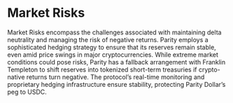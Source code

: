# Market Risks

Market Risks encompass the challenges associated with maintaining delta neutrality and managing the risk of negative returns. Parity employs a sophisticated hedging strategy to ensure that its reserves remain stable, even amid price swings in major cryptocurrencies. While extreme market conditions could pose risks, Parity has a fallback arrangement with Franklin Templeton to shift reserves into tokenized short-term treasuries if crypto-native returns turn negative. The protocol’s real-time monitoring and proprietary hedging infrastructure ensure stability, protecting Parity Dollar’s peg to USDC.
